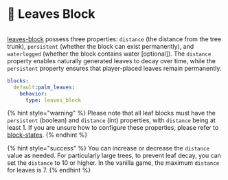 # 🍁 Leaves Block

<figure><img src="https://content.gitbook.com/content/OgvQ1fEJPROp7131PPlK/blobs/cOCjIhMj2mDHrpev05Zl/image.png" alt=""><figcaption></figcaption></figure>

[leaves-block](leaves-block "mention") possess three properties: `distance` (the distance from the tree trunk), `persistent` (whether the block can exist permanently), and `waterlogged` (whether the block contains water \[optional]). The `distance` property enables naturally generated leaves to decay over time, while the `persistent` property ensures that player-placed leaves remain permanently.

```yaml
blocks:
  default:palm_leaves:
    behavior:
      type: leaves_block
```

{% hint style="warning" %}
Please note that all leaf blocks must have the `persistent` (boolean) and `distance` (int) properties, with `distance` being at least 1. If you are unsure how to configure these properties, please refer to [block-states](../block-states "mention").
{% endhint %}

{% hint style="success" %}
You can increase or decrease the `distance` value as needed. For particularly large trees, to prevent leaf decay, you can set the `distance` to 10 or higher. In the vanilla game, the maximum `distance` for leaves is 7.
{% endhint %}
